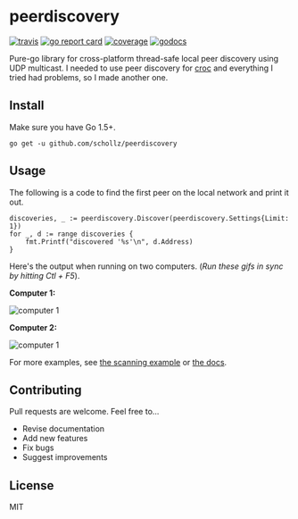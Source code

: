 # peerdiscovery

[![travis](https://travis-ci.org/mic90/peerdiscovery.svg?branch=master)](https://travis-ci.org/mic90/peerdiscovery) 
[![go report card](https://goreportcard.com/badge/github.com/mic90/peerdiscovery)](https://goreportcard.com/report/github.com/mic90/peerdiscovery) 
[![coverage](https://cover.run/go/github.com/mic90/peerdiscovery.svg)](https://gocover.io/github.com/mic90/peerdiscovery)
[![godocs](https://godoc.org/github.com/mic90/peerdiscovery?status.svg)](https://godoc.org/github.com/mic90/peerdiscovery) 

Pure-go library for cross-platform thread-safe local peer discovery using UDP multicast. I needed to use peer discovery for [croc](https://github.com/schollz/croc) and everything I tried had problems, so I made another one.


## Install

Make sure you have Go 1.5+.

```
go get -u github.com/schollz/peerdiscovery
```

## Usage 

The following is a code to find the first peer on the local network and print it out.

```golang
discoveries, _ := peerdiscovery.Discover(peerdiscovery.Settings{Limit: 1})
for _, d := range discoveries {
    fmt.Printf("discovered '%s'\n", d.Address)
}
```

Here's the output when running on two computers. (*Run these gifs in sync by hitting Ctl + F5*).

**Computer 1:**

![computer 1](https://user-images.githubusercontent.com/6550035/39165714-ba7167d8-473a-11e8-82b5-fb7401ce2138.gif)

**Computer 2:**

![computer 1](https://user-images.githubusercontent.com/6550035/39165716-ba8db9ec-473a-11e8-96f7-e8c64faac676.gif)

For more examples, see [the scanning example](https://github.com/schollz/peerdiscovery/blob/master/examples/main.go) or [the docs](https://godoc.org/github.com/schollz/peerdiscovery).


## Contributing

Pull requests are welcome. Feel free to...

- Revise documentation
- Add new features
- Fix bugs
- Suggest improvements

## License

MIT
